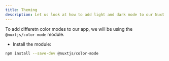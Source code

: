 ```yaml
---
title: Theming
description: Let us look at how to add light and dark mode to our Nuxt app.
---
```


To add differetn color modes to our app, we will be using the `@nuxtjs/color-mode` module.

- Install the module:

```bash [NPM]
npm install --save-dev @nuxtjs/color-mode
```
